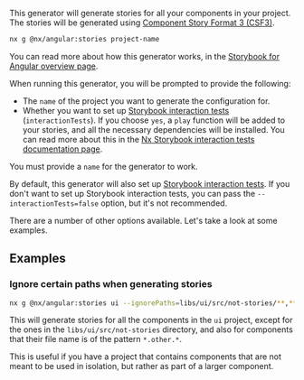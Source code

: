 This generator will generate stories for all your components in your project. The stories will be generated using [Component Story Format 3 (CSF3)](https://storybook.js.org/blog/storybook-csf3-is-here/).

```bash
nx g @nx/angular:stories project-name
```

You can read more about how this generator works, in the [Storybook for Angular overview page](/packages/storybook/documents/overview-angular#auto-generate-stories).

When running this generator, you will be prompted to provide the following:

- The `name` of the project you want to generate the configuration for.
- Whether you want to set up [Storybook interaction tests](https://storybook.js.org/docs/angular/writing-tests/interaction-testing) (`interactionTests`). If you choose `yes`, a `play` function will be added to your stories, and all the necessary dependencies will be installed. You can read more about this in the [Nx Storybook interaction tests documentation page](/packages/storybook/documents/interaction-tests).

You must provide a `name` for the generator to work.

By default, this generator will also set up [Storybook interaction tests](https://storybook.js.org/docs/angular/writing-tests/interaction-testing). If you don't want to set up Storybook interaction tests, you can pass the `--interactionTests=false` option, but it's not recommended.

There are a number of other options available. Let's take a look at some examples.

## Examples

### Ignore certain paths when generating stories

```bash
nx g @nx/angular:stories ui --ignorePaths=libs/ui/src/not-stories/**,**/**/src/**/*.other.*
```

This will generate stories for all the components in the `ui` project, except for the ones in the `libs/ui/src/not-stories` directory, and also for components that their file name is of the pattern `*.other.*`.

This is useful if you have a project that contains components that are not meant to be used in isolation, but rather as part of a larger component.
